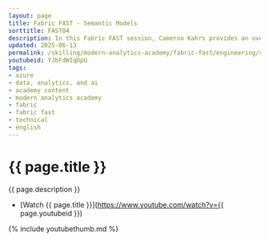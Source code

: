 ```yaml
---
layout: page
title: Fabric FAST - Semantic Models
sorttitle: FAST04
description: In this Fabric FAST session, Cameron Kahrs provides an overview of Semantic Models within Fabric -- what's new and what may be familiar from Power BI. He'll discuss capabilities and best practices, as well as foundational knowledge for those new to the topic.
updated: 2025-06-13
permalink: /skilling/modern-analytics-academy/fabric-fast/engineering/semantic
youtubeid: YJbFdWIqOpU
tags: 
- azure
- data, analytics, and ai
- academy content
- modern analytics academy
- fabric
- fabric fast
- technical
- english
---
```


# {{ page.title }}

{{ page.description }}

* [Watch {{ page.title }}](https://www.youtube.com/watch?v={{ page.youtubeid }})

{% include youtubethumb.md %}
